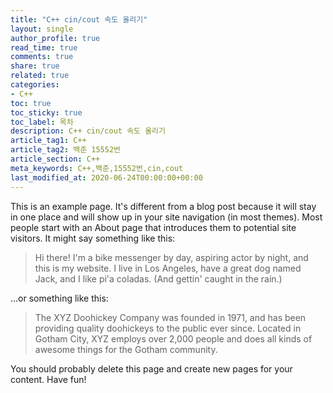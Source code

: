 ```yaml
---
title: "C++ cin/cout 속도 올리기"
layout: single
author_profile: true
read_time: true
comments: true
share: true
related: true
categories:
- C++
toc: true
toc_sticky: true
toc_label: 목차
description: C++ cin/cout 속도 올리기
article_tag1: C++
article_tag2: 백준 15552번
article_section: C++
meta_keywords: C++,백준,15552번,cin,cout
last_modified_at: 2020-06-24T00:00:00+00:00
---
```


This is an example page. It's different from a blog post because it will stay in one place and will show up in your site navigation (in most themes). Most people start with an About page that introduces them to potential site visitors. It might say something like this:

> Hi there! I'm a bike messenger by day, aspiring actor by night, and this is my website. I live in Los Angeles, have a great dog named Jack, and I like pi'a coladas. (And gettin' caught in the rain.)

...or something like this:

> The XYZ Doohickey Company was founded in 1971, and has been providing quality doohickeys to the public ever since. Located in Gotham City, XYZ employs over 2,000 people and does all kinds of awesome things for the Gotham community.

You should probably delete this page and create new pages for your content. Have fun!